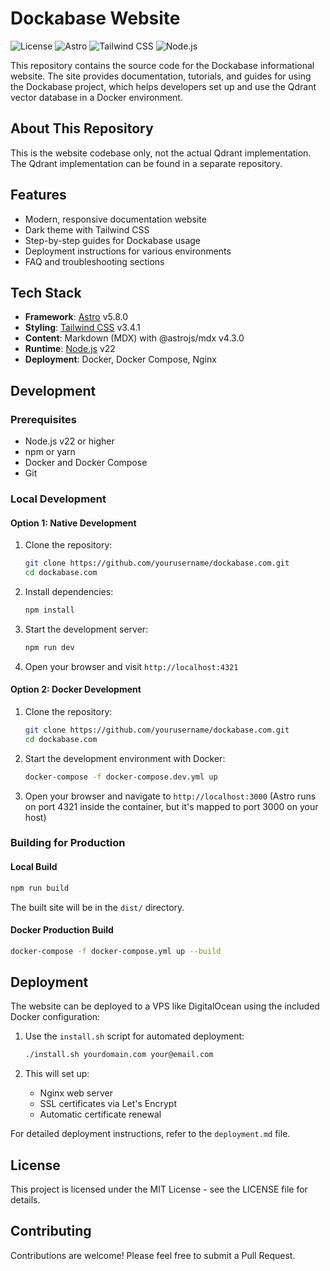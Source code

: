 # Dockabase Website

![License](https://img.shields.io/badge/license-MIT-blue.svg)
![Astro](https://img.shields.io/badge/Astro-5.8.0-orange.svg)
![Tailwind CSS](https://img.shields.io/badge/Tailwind%20CSS-3.4.1-blue.svg)
![Node.js](https://img.shields.io/badge/Node.js-22-orange.svg)

This repository contains the source code for the Dockabase informational website. The site provides documentation, tutorials, and guides for using the Dockabase project, which helps developers set up and use the Qdrant vector database in a Docker environment.

## About This Repository

This is the website codebase only, not the actual Qdrant implementation. The Qdrant implementation can be found in a separate repository.

## Features

- Modern, responsive documentation website
- Dark theme with Tailwind CSS
- Step-by-step guides for Dockabase usage
- Deployment instructions for various environments
- FAQ and troubleshooting sections

## Tech Stack

- **Framework**: [Astro](https://astro.build/) v5.8.0
- **Styling**: [Tailwind CSS](https://tailwindcss.com/) v3.4.1
- **Content**: Markdown (MDX) with @astrojs/mdx v4.3.0
- **Runtime**: [Node.js](https://nodejs.org/) v22
- **Deployment**: Docker, Docker Compose, Nginx

## Development

### Prerequisites

- Node.js v22 or higher
- npm or yarn
- Docker and Docker Compose
- Git

### Local Development

#### Option 1: Native Development

1. Clone the repository:
   ```bash
   git clone https://github.com/yourusername/dockabase.com.git
   cd dockabase.com
   ```

2. Install dependencies:
   ```bash
   npm install
   ```

3. Start the development server:
   ```bash
   npm run dev
   ```

4. Open your browser and visit `http://localhost:4321`

#### Option 2: Docker Development

1. Clone the repository:
   ```bash
   git clone https://github.com/yourusername/dockabase.com.git
   cd dockabase.com
   ```

2. Start the development environment with Docker:
   ```bash
   docker-compose -f docker-compose.dev.yml up
   ```

3. Open your browser and navigate to `http://localhost:3000` (Astro runs on port 4321 inside the container, but it's mapped to port 3000 on your host)

### Building for Production

#### Local Build

```bash
npm run build
```

The built site will be in the `dist/` directory.

#### Docker Production Build

```bash
docker-compose -f docker-compose.yml up --build
```

## Deployment

The website can be deployed to a VPS like DigitalOcean using the included Docker configuration:

1. Use the `install.sh` script for automated deployment:
   ```bash
   ./install.sh yourdomain.com your@email.com
   ```

2. This will set up:
   - Nginx web server
   - SSL certificates via Let's Encrypt
   - Automatic certificate renewal

For detailed deployment instructions, refer to the `deployment.md` file.

## License

This project is licensed under the MIT License - see the LICENSE file for details.

## Contributing

Contributions are welcome! Please feel free to submit a Pull Request.
